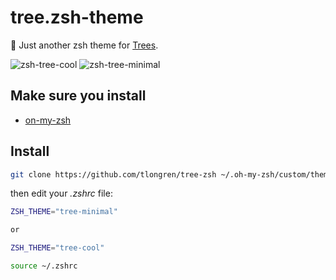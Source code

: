 # tree.zsh-theme

🌳 Just another zsh theme for [Trees](https://www.fs.usda.gov/learn/trees).

![zsh-tree-cool](https://github.com/tlongren/tree-zsh/blob/main/images/tree-cool.png)
![zsh-tree-minimal](https://github.com/tlongren/tree-zsh/blob/main/images/tree-minimal.png)


## Make sure you install

- [on-my-zsh](https://ohmyz.sh/)

## Install

```bash
git clone https://github.com/tlongren/tree-zsh ~/.oh-my-zsh/custom/themes/tree-zsh

```

then edit your _.zshrc_ file:

```bash
ZSH_THEME="tree-minimal"

or

ZSH_THEME="tree-cool"
```

```bash
source ~/.zshrc
```
